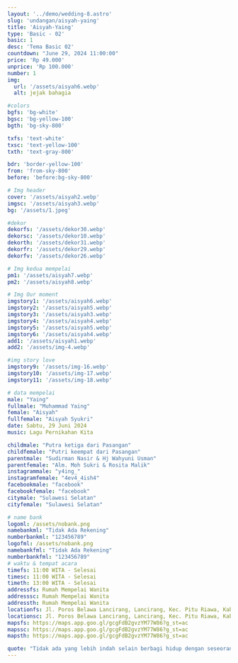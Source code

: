```yaml
---
layout: '../demo/wedding-8.astro'
slug: 'undangan/aisyah-yaing'
title: 'Aisyah-Yaing'
type: 'Basic - 02'
basic: 1
desc: 'Tema Basic 02'
countdown: "June 29, 2024 11:00:00"
price: 'Rp 49.000'
unprice: 'Rp 100.000'
number: 1
img:
  url: '/assets/aisyah6.webp'
  alt: jejak bahagia

#colors
bgfs: 'bg-white'
bgsc: 'bg-yellow-100'
bgth: 'bg-sky-800'

txfs: 'text-white'
txsc: 'text-yellow-100'
txth: 'text-gray-800'

bdr: 'border-yellow-100'
from: 'from-sky-800'
before: 'before:bg-sky-800'

# Img header
cover: '/assets/aisyah2.webp'
imgsc: '/assets/aisyah3.webp'
bg: '/assets/1.jpeg'

#dekor
dekorfs: '/assets/dekor30.webp'
dekorsc: '/assets/dekor10.webp'
dekorth: '/assets/dekor31.webp'
dekorfr: '/assets/dekor29.webp'
dekorfv: '/assets/dekor26.webp'

# Img kedua mempelai
pm1: '/assets/aisyah7.webp'
pm2: '/assets/aisyah8.webp'

# Img Our moment
imgstory1: '/assets/aisyah6.webp'
imgstory2: '/assets/aisyah5.webp'
imgstory3: '/assets/aisyah3.webp'
imgstory4: '/assets/aisyah4.webp'
imgstory5: '/assets/aisyah5.webp'
imgstory6: '/assets/aisyah4.webp'
add1: '/assets/aisyah1.webp'
add2: '/assets/img-4.webp'

#img story love
imgstory9: '/assets/img-16.webp'
imgstory10: '/assets/img-17.webp'
imgstory11: '/assets/img-18.webp'

# data mempelai
male: "Yaing"
fullmale: "Muhammad Yaing"
female: "Aisyah"
fullfemale: "Aisyah Syukri"
date: Sabtu, 29 Juni 2024
music: Lagu Pernikahan Kita

childmale: "Putra ketiga dari Pasangan"
childfemale: "Putri keempat dari Pasangan"
parentmale: "Sudirman Nasir & Hj Wahyuni Usman"
parentfemale: "Alm. Moh Sukri & Rosita Malik"
instagrammale: "y4ing_"
instagramfemale: "4ev4_4ish4"
facebookmale: "facebook"
facebookfemale: "facebook"
citymale: "Sulawesi Selatan"
cityfemale: "Sulawesi Selatan"

# name bank
logoml: /assets/nobank.png
namebankml: "Tidak Ada Rekening"
numberbankml: "123456789"
logofml: /assets/nobank.png
namebankfml: "Tidak Ada Rekening"
numberbankfml: "123456789"
# waktu & tempat acara
timefs: 11:00 WITA - Selesai
timesc: 11:00 WITA - Selesai
timeth: 13:00 WITA - Selesai
addressfs: Rumah Mempelai Wanita
addresssc: Rumah Mempelai Wanita
addressth: Rumah Mempelai Wanita
locationfs: Jl. Poros Belawa Lancirang, Lancirang, Kec. Pitu Riawa, Kab. Sidenreng Rappang, Sulsel
locationsc: Jl. Poros Belawa Lancirang, Lancirang, Kec. Pitu Riawa, Kab. Sidenreng Rappang, Sulsel
mapsfs: https://maps.app.goo.gl/gcgFdB2gvzYM77W86?g_st=ac 
mapssc: https://maps.app.goo.gl/gcgFdB2gvzYM77W86?g_st=ac
mapsth: https://maps.app.goo.gl/gcgFdB2gvzYM77W86?g_st=ac

quote: "Tidak ada yang lebih indah selain berbagi hidup dengan seseorang yang mengerti dan mendukungmu tanpa syarat.  Dan tidak ada perasaan yang lebih indah selain menemukan seseorang yang menjadi tempat pulang terbaik."
---
```

